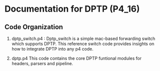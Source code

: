 # Documentation for DPTP (P4_16)

## Code Organization

1) dptp_switch.p4 :
    Dptp_switch is a simple mac-based forwarding switch which supports DPTP. 
    This reference switch code provides insights on how to integrate DPTP into any p4 code.

2) dptp.p4 
    This code contains the core DPTP funtional modules for headers, parsers and pipeline. 